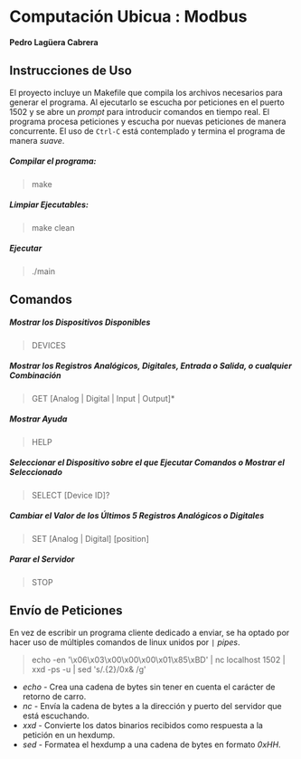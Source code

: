 # Computación Ubicua : Modbus
#### Pedro Lagüera Cabrera

## Instrucciones de Uso

El proyecto incluye un Makefile que compila los archivos necesarios para generar el programa. Al ejecutarlo se escucha por peticiones en el puerto 1502 y se abre un *prompt* para introducir comandos en tiempo real. El programa procesa peticiones y escucha por nuevas peticiones de manera concurrente. El uso de `Ctrl-C` está contemplado y termina el programa de manera *suave*.

##### Compilar el programa:

> make

##### Limpiar Ejecutables:

> make clean

##### Ejecutar

> ./main

## Comandos

##### Mostrar los Dispositivos Disponibles

> DEVICES

##### Mostrar los Registros Analógicos, Digitales, Entrada o Salida, o cualquier Combinación

> GET  [Analog | Digital | Input | Output]*

##### Mostrar Ayuda

> HELP

##### Seleccionar el Dispositivo sobre el que Ejecutar Comandos o Mostrar el Seleccionado

> SELECT [Device ID]?

##### Cambiar el Valor de los Últimos 5 Registros Analógicos o Digitales

> SET [Analog | Digital] [position]

##### Parar el Servidor

> STOP

## Envío de Peticiones

En vez de escribir un programa cliente dedicado a enviar, se ha optado por hacer uso de múltiples comandos de linux unidos por `|` *pipes*.

> echo -en '\x06\x03\x00\x00\x00\x01\x85\xBD' | nc localhost 1502 | xxd -ps -u | sed 's/.\{2\}/0x& /g'

 * *echo* - Crea una cadena de bytes sin tener en cuenta el carácter de retorno de carro.
 * *nc* - Envía la cadena de bytes a la dirección y puerto del servidor que está escuchando.
 * *xxd* - Convierte los datos binarios recibidos como respuesta a la petición en un hexdump.
 * *sed* - Formatea el hexdump a una cadena de bytes en formato *0xHH*.